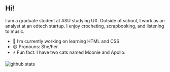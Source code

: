 ## Hi! 
I am a graduate student at ASU studying UX. Outside of school, I work as an analyst at an edtech startup. I enjoy crocheting, scrapbooking, and listening to music. 
- 🔭 I’m currently working on learning HTML and CSS
- 😄 Pronouns: She/her
- ⚡ Fun fact: I have two cats named Moonie and Apollo.
  
![github stats](https://github-readme-stats.vercel.app/api?username=alishambernal&include_all_commits=true&count_private=true&show_icons=true&line_height=20&title_color=B84925&icon_color=E97424&text_color=F2F2F2&bg_color=0,111111,333333 "my Github Stats")
<!--
**alishambernal/alishambernal** is a ✨ _special_ ✨ repository because its `README.md` (this file) appears on your GitHub profile.

Here are some ideas to get you started:

- 🔭 I’m currently working on ...
- 🌱 I’m currently learning ...
- 👯 I’m looking to collaborate on ...
- 🤔 I’m looking for help with ...
- 💬 Ask me about ...
- 📫 How to reach me: ...
- 😄 Pronouns: ...
- ⚡ Fun fact: ...
-->
